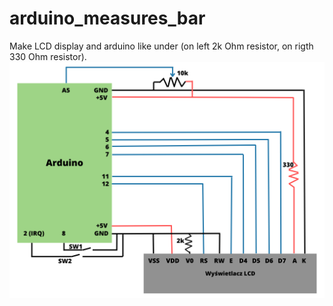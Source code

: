# arduino_measures_bar

Make LCD display and arduino like under (on left 2k Ohm resistor, on rigth 330 Ohm resistor).
![alt text](https://github.com/KrasodomskaAnna/arduino_measures_bar/blob/main/scheme.png?raw=true)
